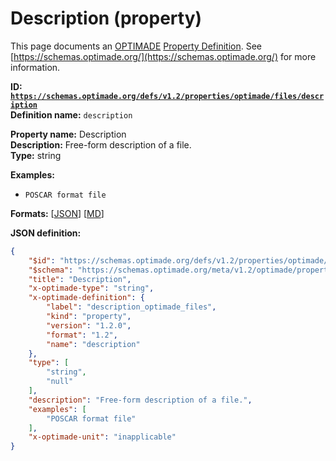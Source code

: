 # Description (property)

This page documents an [OPTIMADE](https://www.optimade.org/) [Property Definition](https://schemas.optimade.org/#definitions). See [https://schemas.optimade.org/](https://schemas.optimade.org/) for more information.

**ID: [`https://schemas.optimade.org/defs/v1.2/properties/optimade/files/description`](https://schemas.optimade.org/defs/v1.2/properties/optimade/files/description.md)**  
**Definition name:** `description`

**Property name:** Description  
**Description:** Free-form description of a file.  
**Type:** string  



**Examples:**

- `POSCAR format file`

**Formats:** [[JSON](description.json)] [[MD](description.md)]

**JSON definition:**

``` json
{
    "$id": "https://schemas.optimade.org/defs/v1.2/properties/optimade/files/description",
    "$schema": "https://schemas.optimade.org/meta/v1.2/optimade/property_definition.json",
    "title": "Description",
    "x-optimade-type": "string",
    "x-optimade-definition": {
        "label": "description_optimade_files",
        "kind": "property",
        "version": "1.2.0",
        "format": "1.2",
        "name": "description"
    },
    "type": [
        "string",
        "null"
    ],
    "description": "Free-form description of a file.",
    "examples": [
        "POSCAR format file"
    ],
    "x-optimade-unit": "inapplicable"
}
```